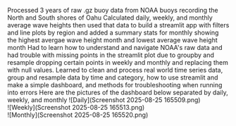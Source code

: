 Processed 3 years of raw .gz buoy data from NOAA buoys recording the North and South shores of Oahu
Calculated daily, weekly, and monthly average wave heights then used that data to build a streamlit app with filters and line plots by region and added a summary stats for monthly showing the highest avergae wave height month and lowest average wave height month
Had to learn how to understand and navigate NOAA's raw data and had trouble with missing points in the streamlit plot due to groupby and resample dropping certain points in weekly and monthly and replacing them with null values.
Learned to clean and process real world time series data, group and resample data by time and category, how to use streamlit and make a simple dashboard, and methods for troubleshooting when running into errors
Here are the pictures of the dashboard below separated by daily, weekly, and monthly
![Daily](Screenshot 2025-08-25 165509.png)  
![Weekly](Screenshot 2025-08-25 165513.png)  
![Monthly](Screenshot 2025-08-25 165520.png)

